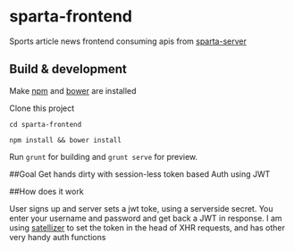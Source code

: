 # sparta-frontend

Sports article news frontend consuming apis from [sparta-server](https://github.com/dbajpeyi/sparta-server)

## Build & development

Make [npm](https://docs.npmjs.com/cli/install) and [bower](http://bower.io/) are installed


Clone this project

`cd sparta-frontend`    

`npm install && bower install`    

Run `grunt` for building and `grunt serve` for preview.

##Goal
Get hands dirty with session-less token based Auth using JWT

##How does it work

User signs up and server sets a jwt toke, using a serverside secret. You enter your username and password and get back a JWT in response.
I am using [satellizer](https://github.com/sahat/satellizer) to set the token in the head of XHR requests, and has other very handy auth functions 
